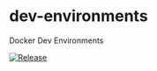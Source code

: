 # dev-environments

Docker Dev Environments

[![Release](https://github.com/madalinpopa/dev-environments/actions/workflows/release.yml/badge.svg)](https://github.com/madalinpopa/dev-environments/actions/workflows/release.yml)
